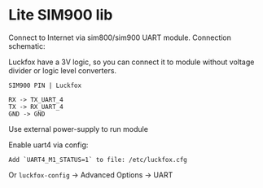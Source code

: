 # Lite SIM900 lib
Connect to Internet via sim800/sim900 UART module. Connection schematic:

Luckfox have a 3V logic, so you can connect it to module without voltage divider or logic level converters.
```
SIM900 PIN | Luckfox

RX -> TX_UART_4
TX -> RX_UART_4
GND -> GND
```

Use external power-supply to run module

Enable uart4 via config: 

```
Add `UART4_M1_STATUS=1` to file: /etc/luckfox.cfg 
```

Or `luckfox-config` -> Advanced Options -> UART
